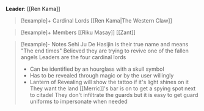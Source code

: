 **Leader**: [[Ren Kama]]
> [!example]+ Cardinal Lords
> [[Ren Kama|The Western Claw]]

> [!example]+ Members
> [[Riku Masay]]
> [[Zant]]

> [!example]- Notes
> Sehi Ju De Hasijin is their true name and means "The end times"
> Believed they are trying to revive one of the fallen angels
> Leaders are the four cardinal lords
> 	- Can be identified by an hourglass with a skull symbol
> 	- Has to be revealed through magic or by the user willingly
> 	- Lantern of Revealing will show the tattoo if it's light shines on it
> They want the land [[Merric]]'s bar is on to get a spying spot next to citadel
> They don't infiltrate the guards but it is easy to get guard uniforms to impersonate when needed